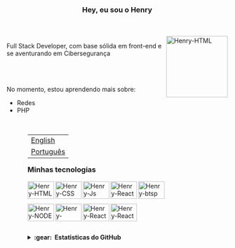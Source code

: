 ### <p align='center'> Hey, eu sou o Henry </p>
<br>
<br>
<div><img align="right" alt="Henry-HTML" height="140" src="https://user-images.githubusercontent.com/96191361/150234577-be3d3e67-6327-460f-a17e-c98e14351022.gif"></div>
<div><p>Full Stack Developer, com base sólida em front-end e se aventurando em Cibersegurança</p></div>
<br>
<br>
<br>
No momento, estou aprendendo mais sobre:
<br>
<ul>
  <li> Redes </li>
  <li> PHP </li>
<ul>
<br>
<table align="right">
 <tr><td><a href="README_en.md">English</a></td></tr>
 <tr><td><a href="README.md">Português</a></td></tr>
</table>
<br>
<br>
<br>

### <p> Minhas tecnologias </p>

<div>
  <img align="left" alt="Henry-HTML" height="40" width="60" src="https://cdn.jsdelivr.net/gh/devicons/devicon@latest/icons/html5/html5-original.svg">
  <img align="left" alt="Henry-CSS" height="40" width="60" src="https://cdn.jsdelivr.net/gh/devicons/devicon@latest/icons/css3/css3-original.svg">
  <img align="left" alt="Henry-Js" height="40" width="60" src="https://cdn.jsdelivr.net/gh/devicons/devicon@latest/icons/javascript/javascript-original.svg">
  <img align="left" alt="Henry-React" height="40" width="60" src="https://cdn.jsdelivr.net/gh/devicons/devicon@latest/icons/react/react-original.svg" />
  <img align="left" alt="Henry-btsp" height="40" width="60" src="https://cdn.jsdelivr.net/gh/devicons/devicon@latest/icons/bootstrap/bootstrap-original.svg">
  <br>
  <br>
  <br>
  <img align="left" alt="Henry-NODE" height="40" width="60" src="https://cdn.jsdelivr.net/gh/devicons/devicon@latest/icons/nodejs/nodejs-original-wordmark.svg" />
  <img align="left" alt="Henry-Phyton" height="40" width="60" src="https://cdn.jsdelivr.net/gh/devicons/devicon@latest/icons/python/python-original-wordmark.svg" />
  <img align="left" alt="Henry-React" height="40" width="60" src="https://cdn.jsdelivr.net/gh/devicons/devicon@latest/icons/php/php-original.svg" />
  <img align="left" alt="Henry-React" height="40" width="60" src="https://cdn.jsdelivr.net/gh/devicons/devicon@latest/icons/mysql/mysql-original-wordmark.svg" />
</div>
  <br>
  <br>
  <br>
  <br>
  <details>
  <summary><b>:gear: &nbsp;Estatisticas do GitHub</b></summary>
  <br/>
    <div align="left">
      <img height="127px" src="https://github-readme-stats.vercel.app/api?username=HenryGabriell&hide_title=true&hide_border=true&show_icons=true&include_all_commits=true&count_private=true&line_height=21&theme=tokyonight" /> 
      <img height="108px" src="https://github-readme-stats.vercel.app/api/top-langs/?username=HenryGabriell&layout=compact&langs_count=7&theme=tokyonight&hide_title=true&hide_border=true"/>
    </div>
</details>
  <br>
  

  
